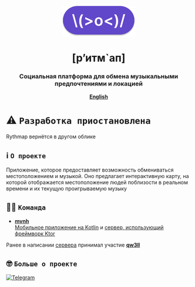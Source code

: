 <div align="center">

<img src="emoji.png" alt="Rythmap Logo" width="200"/>

# [р’итм`ап]
### Социальная платформа для обмена музыкальными предпочтениями и локацией

<strong>[English](README.md)</strong>

</div>

# ⚠️ `Разработка приостановлена`
Rythmap вернётся в другом облике

## ℹ️ `О проекте`
Приложение, которое предоставляет возможность обмениваться местоположением и музыкой. Оно предлагает интерактивную карту, на которой отображается местоположение людей поблизости в реальном времени и их текущую проигрываемую музыку

## 🧑‍💻 `Команда`
- [**mvnh**](https://github.com/mvnh)  
[Мобильное приложение на Kotlin](https://github.com/Rythmap/client-kt) и [сервер, использующий фреймворк Ktor](https://github.com/Rythmap/server-kt)

Ранее в написании [сервера](https://github.com/Rythmap/server-py-legacy) принимал участие [**qw3ll**](https://github.com/alexpervushin)

## 🤓 `Больше о проекте`
[![Telegram](https://img.shields.io/badge/Telegram-2CA5E0?style=for-the-badge&logo=telegram&logoColor=white)](https://t.me/Rythmap)
